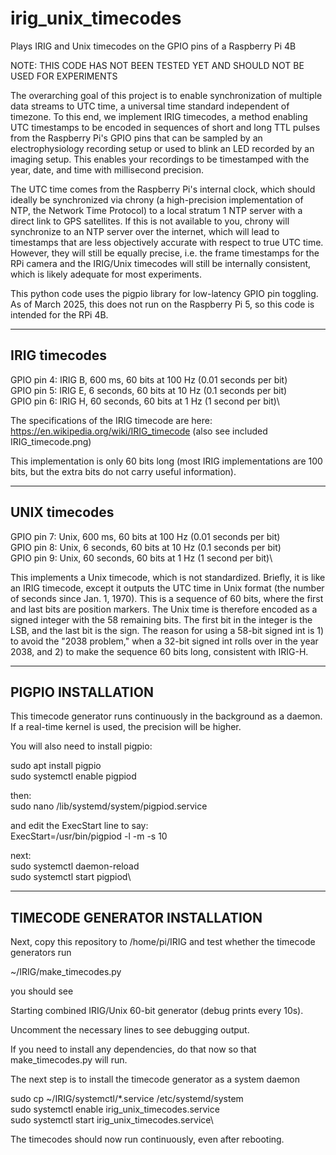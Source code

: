 # irig_unix_timecodes
Plays IRIG and Unix timecodes on the GPIO pins of a Raspberry Pi 4B

NOTE: THIS CODE HAS NOT BEEN TESTED YET AND SHOULD NOT BE USED FOR EXPERIMENTS

The overarching goal of this project is to enable synchronization of multiple data streams to UTC time, a universal time standard independent of timezone. To this end, we implement IRIG timecodes, a method enabling UTC timestamps to be encoded in sequences of short and long TTL pulses from the Raspberry Pi's GPIO pins that can be sampled by an electrophysiology recording setup or used to blink an LED recorded by an imaging setup. This enables your recordings to be timestamped with the year, date, and time with millisecond precision.

The UTC time comes from the Raspberry Pi's internal clock, which should ideally be synchronized via chrony (a high-precision implementation of NTP, the Network Time Protocol) to a local stratum 1 NTP server with a direct link to GPS satellites. If this is not available to you, chrony will synchronize to an NTP server over the internet, which will lead to timestamps that are less objectively accurate with respect to true UTC time. However, they will still be equally precise, i.e. the frame timestamps for the RPi camera and the IRIG/Unix timecodes will still be internally consistent, which is likely adequate for most experiments.

This python code uses the pigpio library for low-latency GPIO pin toggling. As of March 2025, this does not run on the Raspberry Pi 5, so this code is intended for the RPi 4B. 

--------------
IRIG timecodes
--------------

GPIO pin 4: IRIG B, 600 ms, 60 bits at 100 Hz (0.01 seconds per bit)\
GPIO pin 5: IRIG E, 6 seconds, 60 bits at 10 Hz (0.1 seconds per bit)\
GPIO pin 6: IRIG H, 60 seconds, 60 bits at 1 Hz (1 second per bit)\

The specifications of the IRIG timecode are here:\
https://en.wikipedia.org/wiki/IRIG_timecode (also see included IRIG_timecode.png)

This implementation is only 60 bits long (most IRIG implementations are 100 bits, but the extra bits do not carry useful information).

--------------
UNIX timecodes
--------------

GPIO pin 7: Unix, 600 ms, 60 bits at 100 Hz (0.01 seconds per bit)\
GPIO pin 8: Unix, 6 seconds, 60 bits at 10 Hz (0.1 seconds per bit)\
GPIO pin 9: Unix, 60 seconds, 60 bits at 1 Hz (1 second per bit)\

This implements a Unix timecode, which is not standardized. Briefly, it is like an IRIG timecode, except it outputs the UTC time in Unix format (the number of seconds since Jan. 1, 1970). This is a sequence of 60 bits, where the first and last bits are position markers. The Unix time is therefore encoded as a signed integer with the 58 remaining bits. The first bit in the integer is the LSB, and the last bit is the sign. The reason for using a 58-bit signed int is 1) to avoid the "2038 problem," when a 32-bit signed int rolls over in the year 2038, and 2) to make the sequence 60 bits long, consistent with IRIG-H.


-------------------
PIGPIO INSTALLATION
-------------------

This timecode generator runs continuously in the background as a daemon. If a real-time kernel is used, the precision will be higher.

You will also need to install pigpio:

sudo apt install pigpio\
sudo systemctl enable pigpiod

then:\
sudo nano /lib/systemd/system/pigpiod.service

and edit the ExecStart line to say:\
ExecStart=/usr/bin/pigpiod -l -m -s 10

next:\
sudo systemctl daemon-reload\
sudo systemctl start pigpiod\


-------------------------------
TIMECODE GENERATOR INSTALLATION
-------------------------------

Next, copy this repository to /home/pi/IRIG and test whether the timecode generators run

~/IRIG/make_timecodes.py

you should see

Starting combined IRIG/Unix 60-bit generator (debug prints every 10s).

Uncomment the necessary lines to see debugging output.

If you need to install any dependencies, do that now so that make_timecodes.py will run.

The next step is to install the timecode generator as a system daemon

sudo cp ~/IRIG/systemctl/*.service /etc/systemd/system\
sudo systemctl enable irig_unix_timecodes.service\
sudo systemctl start irig_unix_timecodes.service\

The timecodes should now run continuously, even after rebooting.